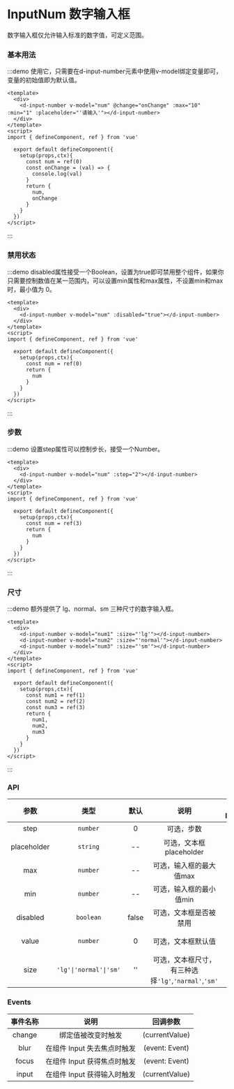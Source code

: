 # InputNum 数字输入框

数字输入框仅允许输入标准的数字值，可定义范围。


### 基本用法

:::demo 使用它，只需要在d-input-number元素中使用v-model绑定变量即可，变量的初始值即为默认值。

```vue
<template>
  <div>
    <d-input-number v-model="num" @change="onChange" :max="10" :min="1" :placeholder="'请输入'"></d-input-number>
  </div>
</template>
<script>
import { defineComponent, ref } from 'vue'

  export default defineComponent({
    setup(props,ctx){
      const num = ref(0)
      const onChange = (val) => {
        console.log(val)
      }
      return {
        num,
        onChange
      }
    }
  })
</script>
```
:::

### 禁用状态

:::demo disabled属性接受一个Boolean，设置为true即可禁用整个组件，如果你只需要控制数值在某一范围内，可以设置min属性和max属性，不设置min和max时，最小值为 0。

```vue
<template>
  <div>
    <d-input-number v-model="num" :disabled="true"></d-input-number>
  </div>
</template>
<script>
import { defineComponent, ref } from 'vue'

  export default defineComponent({
    setup(props,ctx){
      const num = ref(0)
      return {
        num
      }
    }
  })
</script>
```
:::

### 步数

:::demo 设置step属性可以控制步长，接受一个Number。

```vue
<template>
  <div>
    <d-input-number v-model="num" :step="2"></d-input-number>
  </div>
</template>
<script>
import { defineComponent, ref } from 'vue'

  export default defineComponent({
    setup(props,ctx){
      const num = ref(3)
      return {
        num
      }
    }
  })
</script>
```
:::

### 尺寸

:::demo 额外提供了 lg、normal、sm 三种尺寸的数字输入框。

```vue
<template>
  <div>
    <d-input-number v-model="num1" :size="'lg'"></d-input-number>
    <d-input-number v-model="num2" :size="'normal'"></d-input-number>
    <d-input-number v-model="num3" :size="'sm'"></d-input-number>
  </div>
</template>
<script>
import { defineComponent, ref } from 'vue'

  export default defineComponent({
    setup(props,ctx){
      const num1 = ref(1)
      const num2 = ref(2)
      const num3 = ref(3)
      return {
        num1,
        num2,
        num3
      }
    }
  })
</script>
```
:::
### API

|    参数     |   类型   |   默认    | 说明                     | 跳转 Demo                         |
| :---------: | :------: | :-------: | :-----------------------: | :---------------------------------: |
|    step     | `number` |    0     | 可选，步数             | [步数](#步数)  |
|    placeholder     | `string` |  --   | 可选，文本框 placeholder     | [基本用法](#基本用法) |
|    max     | `number` |  --   | 可选，输入框的最大值max    |  [基本用法](#基本用法) |
|    min     | `number` |  --   | 可选，输入框的最小值min    |  [基本用法](#基本用法) |
|    disabled    | `boolean` | false | 可选，文本框是否被禁用           | [禁用状态](#禁用状态)  |
| value | `number` |  0   | 可选，文本框默认值 | [基本用法](#基本用法) |
| size | `'lg'\|'normal'\|'sm'` |  ''   | 可选，文本框尺寸，有三种选择`'lg'`,`'narmal'`,`'sm'` | [尺寸](#尺寸) |

### Events

|    事件名称     |   说明   |   回调参数    | 
| :---------: | :------: | :-------: | 
|    change     | 绑定值被改变时触发 |    (currentValue)     | 
|    blur     | 在组件 Input 失去焦点时触发 |  (event: Event)   | 
|    focus     | 在组件 Input 获得焦点时触发 |  (event: Event)   | 
|    input     | 在组件 Input 获得输入时触发 |  (currentValue)   | 
